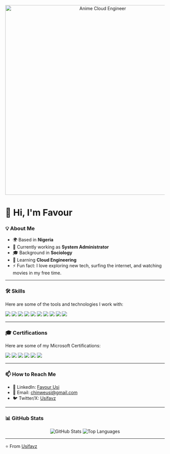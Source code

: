 <!-- Profile Header Image -->
<p align="center">
  <img src="myimage.png" alt="Anime Cloud Engineer" width="600" />
</p>

# 👋 Hi, I'm Favour

### 💡 About Me
- 🌍 Based in **Nigeria**  
- 💼 Currently working as **System Administrator**  
- 🎓 Background in **Sociology**  
- 🌱 Learning **Cloud Engineering**  
- ⚡ Fun fact: I love exploring new tech, surfing the internet, and watching movies in my free time.  

---

### 🛠 Skills
Here are some of the tools and technologies I work with:  

<p align="left">
  <img src="https://img.shields.io/badge/Linux-FCC624?style=for-the-badge&logo=linux&logoColor=black" />
  <img src="https://img.shields.io/badge/Bash/Shell_Scripting-4EAA25?style=for-the-badge&logo=gnubash&logoColor=white" />
  <img src="https://img.shields.io/badge/Azure-0078D4?style=for-the-badge&logo=microsoftazure&logoColor=white" />
  <img src="https://img.shields.io/badge/Git-F05032?style=for-the-badge&logo=git&logoColor=white" />
  <img src="https://img.shields.io/badge/GitHub-181717?style=for-the-badge&logo=github&logoColor=white" />
  <img src="https://img.shields.io/badge/Vagrant-1868F2?style=for-the-badge&logo=vagrant&logoColor=white" />
  <img src="https://img.shields.io/badge/Microsoft_365-0078D4?style=for-the-badge&logo=microsoft&logoColor=white" />
  <img src="https://img.shields.io/badge/HTML5-E34F26?style=for-the-badge&logo=html5&logoColor=white" />
  <img src="https://img.shields.io/badge/CSS3-1572B6?style=for-the-badge&logo=css3&logoColor=white" />
  <img src="https://img.shields.io/badge/JavaScript-F7DF1E?style=for-the-badge&logo=javascript&logoColor=black" />
</p>

---

### 🎓 Certifications
Here are some of my Microsoft Certifications:  

<p align="left">
  <img src="https://img.shields.io/badge/Certified-Azure%20Fundamentals%20(AZ--900)-0078D4?style=for-the-badge&logo=microsoftazure&logoColor=white" />
  <img src="https://img.shields.io/badge/Certified-Identity%20and%20Access%20Administrator-0078D4?style=for-the-badge&logo=microsoft&logoColor=white" />
  <img src="https://img.shields.io/badge/Certified-Security%20Operations%20Analyst%20Associate-0078D4?style=for-the-badge&logo=microsoft&logoColor=white" />
  <img src="https://img.shields.io/badge/Certified-Information%20Protection%20Administrator%20Associate-0078D4?style=for-the-badge&logo=microsoft&logoColor=white" />
  <img src="https://img.shields.io/badge/Microsoft%20Certified%20Trainer-2024--2025-0078D4?style=for-the-badge&logo=microsoft&logoColor=white" />
  <img src="https://img.shields.io/badge/Nerdio%20Certified-Azure%20Fundamentals%20for%20Endpoint%20Management-00ADEF?style=for-the-badge&logo=azuredevops&logoColor=white" />
</p>

---

### 📫 How to Reach Me
- 💼 LinkedIn: [Favour Usi](https://www.linkedin.com/in/favour-usi-18542119a)  
- 📧 Email: [chinweusi@gmail.com](mailto:chinweusi@gmail.com)  
- 🐦 Twitter/X: [Usifavz](https://x.com/UsiFavz?t=baDB5OfcHJPZcGPI8mFczg&s=09)  

---

### 📊 GitHub Stats
<p align="center">
  <img src="https://github-readme-stats.vercel.app/api?username=Usifavz&show_icons=true&theme=radical" alt="GitHub Stats" />
  <img src="https://github-readme-stats.vercel.app/api/top-langs/?username=Usifavz&layout=compact&theme=radical" alt="Top Languages" />
</p>

---

⭐️ From [Usifavz](https://github.com/Usifavz)
